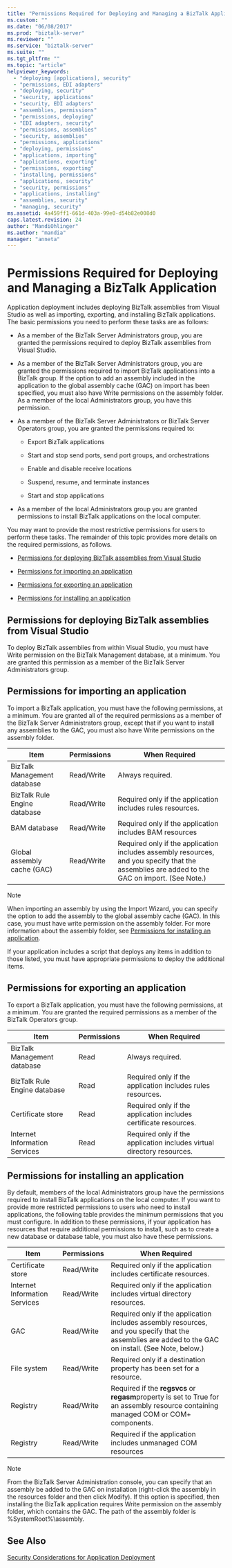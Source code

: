 ```yaml
---
title: "Permissions Required for Deploying and Managing a BizTalk Application | Microsoft Docs"
ms.custom: ""
ms.date: "06/08/2017"
ms.prod: "biztalk-server"
ms.reviewer: ""
ms.service: "biztalk-server"
ms.suite: ""
ms.tgt_pltfrm: ""
ms.topic: "article"
helpviewer_keywords: 
  - "deploying [applications], security"
  - "permissions, EDI adapters"
  - "deploying, security"
  - "security, applications"
  - "security, EDI adapters"
  - "assemblies, permissions"
  - "permissions, deploying"
  - "EDI adapters, security"
  - "permissions, assemblies"
  - "security, assemblies"
  - "permissions, applications"
  - "deploying, permissions"
  - "applications, importing"
  - "applications, exporting"
  - "permissions, exporting"
  - "installing, permissions"
  - "applications, security"
  - "security, permissions"
  - "applications, installing"
  - "assemblies, security"
  - "managing, security"
ms.assetid: 4a459ff1-661d-403a-99e0-d54b82e008d0
caps.latest.revision: 24
author: "MandiOhlinger"
ms.author: "mandia"
manager: "anneta"
---
```

# Permissions Required for Deploying and Managing a BizTalk Application
Application deployment includes deploying BizTalk assemblies from Visual Studio as well as importing, exporting, and installing BizTalk applications. The basic permissions you need to perform these tasks are as follows:  
  
-   As a member of the BizTalk Server Administrators group, you are granted the permissions required to deploy BizTalk assemblies from Visual Studio.  
  
-   As a member of the BizTalk Server Administrators group, you are granted the permissions required to import BizTalk applications into a BizTalk group. If the option to add an assembly included in the application to the global assembly cache (GAC) on import has been specified, you must also have Write permissions on the assembly folder. As a member of the local Administrators group, you have this permission.  
  
-   As a member of the BizTalk Server Administrators or BizTalk Server Operators group, you are granted the permissions required to:  
  
    -   Export BizTalk applications  
  
    -   Start and stop send ports, send port groups, and orchestrations  
  
    -   Enable and disable receive locations  
  
    -   Suspend, resume, and terminate instances  
  
    -   Start and stop applications  
  
-   As a member of the local Administrators group you are granted permissions to install BizTalk applications on the local computer.  
  
 You may want to provide the most restrictive permissions for users to perform these tasks. The remainder of this topic provides more details on the required permissions, as follows.  
  
-   [Permissions for deploying BizTalk assemblies from Visual Studio](#BKMK_Permissions_for_deploying)  
  
-   [Permissions for importing an application](#BKMK_Permissions_for_importing)  
  
-   [Permissions for exporting an application](#BKMK_Permissions_for_exporting)  
  
-   [Permissions for installing an application](#BKMK_Permissions_for_installing_an_application)  
  
##  <a name="BKMK_Permissions_for_deploying"></a> Permissions for deploying BizTalk assemblies from Visual Studio  
 To deploy BizTalk assemblies from within Visual Studio, you must have Write permission on the BizTalk Management database, at a minimum. You are granted this permission as a member of the BizTalk Server Administrators group.  
  
##  <a name="BKMK_Permissions_for_importing"></a> Permissions for importing an application  
 To import a BizTalk application, you must have the following permissions, at a minimum. You are granted all of the required permissions as a member of the BizTalk Server Administrators group, except that if you want to install any assemblies to the GAC, you must also have Write permissions on the assembly folder.  
  
|Item|Permissions|When Required|  
|----------|-----------------|-------------------|  
|BizTalk Management database|Read/Write|Always required.|  
|BizTalk Rule Engine database|Read/Write|Required only if the application includes rules resources.|  
|BAM database|Read/Write|Required only if the application includes BAM resources|  
|Global assembly cache (GAC)|Read/Write|Required only if the application includes assembly resources, and you specify that the assemblies are added to the GAC on import. (See Note.)|  
  
> [!NOTE]
>  When importing an assembly by using the Import Wizard, you can specify the option to add the assembly to the global assembly cache (GAC). In this case, you must have write permission on the assembly folder. For more information about the assembly folder, see [Permissions for installing an application](#BKMK_Permissions_for_installing_an_application).  
>   
>  If your application includes a script that deploys any items in addition to those listed, you must have appropriate permissions to deploy the additional items.  
  
##  <a name="BKMK_Permissions_for_exporting"></a> Permissions for exporting an application  
 To export a BizTalk application, you must have the following permissions, at a minimum. You are granted the required permissions as a member of the BizTalk Operators group.  
  
|Item|Permissions|When Required|  
|----------|-----------------|-------------------|  
|BizTalk Management database|Read|Always required.|  
|BizTalk Rule Engine database|Read|Required only if the application includes rules resources.|  
|Certificate store|Read|Required only if the application includes certificate resources.|  
|Internet Information Services|Read|Required only if the application includes virtual directory resources.|  
  
##  <a name="BKMK_Permissions_for_installing_an_application"></a> Permissions for installing an application  
 By default, members of the local Administrators group have the permissions required to install BizTalk applications on the local computer. If you want to provide more restricted permissions to users who need to install applications, the following table provides the minimum permissions that you must configure. In addition to these permissions, if your application has resources that require additional permissions to install, such as to create a new database or database table, you must also have these permissions.  
  
|Item|Permissions|When Required|  
|----------|-----------------|-------------------|  
|Certificate store|Read/Write|Required only if the application includes certificate resources.|  
|Internet Information Services|Read/Write|Required only if the application includes virtual directory resources.|  
|GAC|Read/Write|Required only if the application includes assembly resources, and you specify that the assemblies are added to the GAC on install. (See Note, below.)|  
|File system|Read/Write|Required only if a destination property has been set for a resource.|  
|Registry|Read/Write|Required if the **regsvcs** or **regasm**property is set to True for an assembly resource containing managed COM or COM+ components.|  
|Registry|Read/Write|Required if the application includes unmanaged COM resources|  
  
> [!NOTE]
>  From the BizTalk Server Administration console, you can specify that an assembly be added to the GAC on installation (right-click the assembly in the resources folder and then click Modify). If this option is specified, then installing the BizTalk application requires Write permission on the assembly folder, which contains the GAC. The path of the assembly folder is %SystemRoot%\assembly.  
  
## See Also  
 [Security Considerations for Application Deployment](../core/security-considerations-for-application-deployment.md)